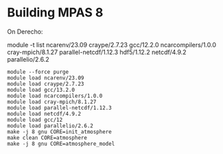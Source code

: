 # Building MPAS 8

On Derecho:

module -t list
ncarenv/23.09
craype/2.7.23
gcc/12.2.0
ncarcompilers/1.0.0
cray-mpich/8.1.27
parallel-netcdf/1.12.3
hdf5/1.12.2
netcdf/4.9.2
parallelio/2.6.2

```
module --force purge
module load ncarenv/23.09
module load craype/2.7.23
module load gcc/13.2.0
module load ncarcompilers/1.0.0
module load cray-mpich/8.1.27
module load parallel-netcdf/1.12.3
module load netcdf/4.9.2
module load gcc/12
module load parallelio/2.6.2 
make -j 8 gnu CORE=init_atmosphere 
make clean CORE=atmosphere
make -j 8 gnu CORE=atmosphere_model  
```